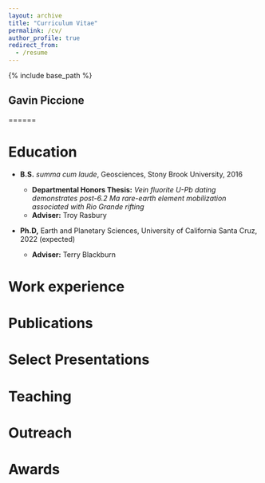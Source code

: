 ```yaml
---
layout: archive
title: "Curriculum Vitae"
permalink: /cv/
author_profile: true
redirect_from:
  - /resume
---
```


{% include base_path %}

## Gavin Piccione
======

Education
======
* __B.S.__ <i>summa cum laude</i>, Geosciences, Stony Brook University, 2016 
  + __Departmental Honors Thesis:__ <i>Vein fluorite U-Pb dating demonstrates post-6.2 Ma rare-earth element mobilization associated with Rio Grande rifting</i>
  + __Adviser:__ Troy Rasbury

* __Ph.D,__ Earth and Planetary Sciences, University of California Santa Cruz, 2022 (expected)
  + __Adviser:__ Terry Blackburn

Work experience
======

  
Publications
======
  
Select Presentations
======

  
Teaching
======

  
Outreach
======

Awards
======
